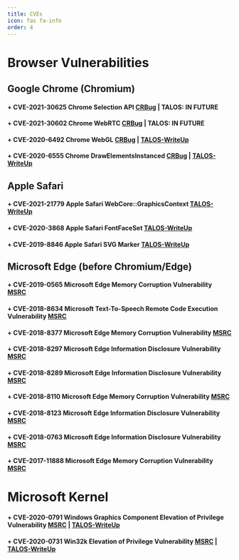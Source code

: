 ```yaml
---
title: CVEs
icon: fas fa-info
order: 4
---
```



# Browser Vulnerabilities

## **Google Chrome (Chromium)**

#### + CVE-2021-30625 Chrome Selection API [CRBug](https://bugs.chromium.org/p/chromium/issues/detail?id=1237533) | TALOS: IN FUTURE
#### + CVE-2021-30602 Chrome WebRTC [CRBug](https://bugs.chromium.org/p/chromium/issues/detail?id=1230767) | TALOS: IN FUTURE
#### + CVE-2020-6492 Chrome WebGL [CRBug](https://bugs.chromium.org/p/chromium/issues/detail?id=1084616) | [TALOS-WriteUp](https://talosintelligence.com/vulnerability_reports/TALOS-2020-1085)
#### + CVE-2020-6555 Chrome DrawElementsInstanced [CRBug](https://bugs.chromium.org/p/chromium/issues/detail?id=1105202) | [TALOS-WriteUp](https://talosintelligence.com/vulnerability_reports/TALOS-2020-1123)

## **Apple Safari**

#### + CVE-2021-21779 Apple Safari WebCore::GraphicsContext [TALOS-WriteUp](https://talosintelligence.com/vulnerability_reports/TALOS-2021-1238)
#### + CVE-2020-3868 Apple Safari FontFaceSet [TALOS-WriteUp](https://talosintelligence.com/vulnerability_reports/TALOS-2019-0967)
#### + CVE-2019-8846 Apple Safari SVG Marker [TALOS-WriteUp](https://talosintelligence.com/vulnerability_reports/TALOS-2019-0943)

## **Microsoft Edge (before Chromium/Edge)**

#### + CVE-2019-0565 Microsoft Edge Memory Corruption Vulnerability [MSRC](https://msrc.microsoft.com/update-guide/en-us/vulnerability/CVE-2019-0565)
#### + CVE-2018-8634 Microsoft Text-To-Speech Remote Code Execution Vulnerability [MSRC](https://msrc.microsoft.com/update-guide/en-us/vulnerability/CVE-2018-8634)
#### + CVE-2018-8377 Microsoft Edge Memory Corruption Vulnerability [MSRC](https://msrc.microsoft.com/update-guide/en-us/vulnerability/CVE-2018-8377)
#### + CVE-2018-8297 Microsoft Edge Information Disclosure Vulnerability [MSRC](https://msrc.microsoft.com/update-guide/en-us/vulnerability/CVE-2018-8297)
#### + CVE-2018-8289 Microsoft Edge Information Disclosure Vulnerability [MSRC](https://msrc.microsoft.com/update-guide/en-us/vulnerability/CVE-2018-8289)
#### + CVE-2018-8110 Microsoft Edge Memory Corruption Vulnerability [MSRC](https://msrc.microsoft.com/update-guide/en-us/vulnerability/CVE-2018-8110)
#### + CVE-2018-8123 Microsoft Edge Information Disclosure Vulnerability [MSRC](https://msrc.microsoft.com/update-guide/en-us/vulnerability/CVE-2018-8123)
#### + CVE-2018-0763 Microsoft Edge Information Disclosure Vulnerability [MSRC](https://msrc.microsoft.com/update-guide/en-us/vulnerability/CVE-2018-0763)
#### + CVE-2017-11888 Microsoft Edge Memory Corruption Vulnerability [MSRC](https://msrc.microsoft.com/update-guide/en-us/vulnerability/CVE-2017-11888)


# Microsoft Kernel

#### + CVE-2020-0791 Windows Graphics Component Elevation of Privilege Vulnerability [MSRC](https://msrc.microsoft.com/update-guide/en-us/vulnerability/CVE-2020-0791) | [TALOS-WriteUp](https://talosintelligence.com/vulnerability_reports/TALOS-2020-1016)
#### + CVE-2020-0731 Win32k Elevation of Privilege Vulnerability [MSRC](https://msrc.microsoft.com/update-guide/en-us/vulnerability/CVE-2020-0731) | [TALOS-WriteUp](https://talosintelligence.com/vulnerability_reports/TALOS-2019-0970)
